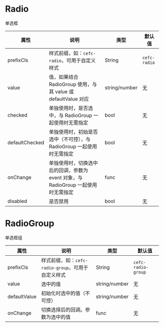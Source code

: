 # Radio
单选框


| 属性        | 说明                          | 类型            | 默认值         |
| --------- | --------------------------- | ------------- | ----------- |
| prefixCls | 样式前缀，如：`cefc-radio`，可用于自定义样式 | String        | `cefc-radio` |
| value  |  值，如果结合 RadioGroup 使用，与其 value 或 defaultValue 对应                         | 	string/number | 无           |
| checked  |  	单独使用时，是否选中，与 RadioGroup 一起使用时无需指定                       | 	bool | 无           |
| defaultChecked  |  单独使用时，初始是否选中（不可控），与 RadioGroup 一起使用时无需指定                          | 	bool | 无           |
| onChange  |  	单独使用时，切换选中后的回调，参数为 event 对象，与 RadioGroup 一起使用时无需指定                         | 	func | 无           |
| disabled  |  是否禁用                         | 	bool | 无           |

 
# RadioGroup
单选框组


| 属性        | 说明                          | 类型            | 默认值         |
| --------- | --------------------------- | ------------- | ----------- |
| prefixCls | 样式前缀，如：`cefc-radio-group`，可用于自定义样式 | String        | `cefc-radio-group` |
| value  |  	选中的值                     | 		string/number	| 无           |
| defaultValue  |  初始化时选中的值（不可控）                         | 	string/number | 无           |
| onChange  |  切换选择后的回调。参数为选中的值                         | 	func | 无           |
